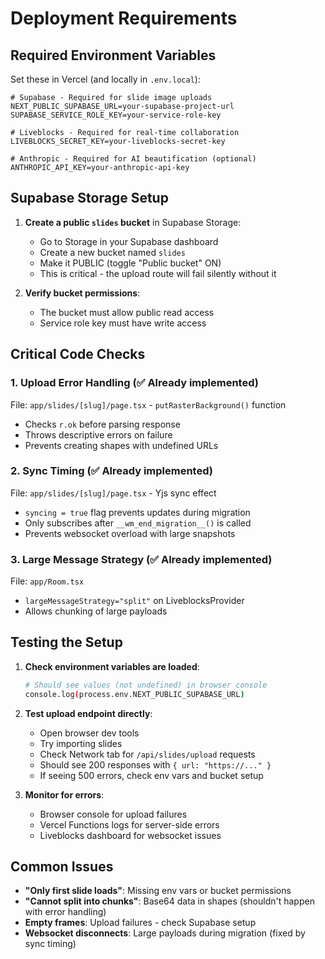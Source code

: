 # Deployment Requirements

## Required Environment Variables

Set these in Vercel (and locally in `.env.local`):

```env
# Supabase - Required for slide image uploads
NEXT_PUBLIC_SUPABASE_URL=your-supabase-project-url
SUPABASE_SERVICE_ROLE_KEY=your-service-role-key

# Liveblocks - Required for real-time collaboration  
LIVEBLOCKS_SECRET_KEY=your-liveblocks-secret-key

# Anthropic - Required for AI beautification (optional)
ANTHROPIC_API_KEY=your-anthropic-api-key
```

## Supabase Storage Setup

1. **Create a public `slides` bucket** in Supabase Storage:
   - Go to Storage in your Supabase dashboard
   - Create a new bucket named `slides`
   - Make it PUBLIC (toggle "Public bucket" ON)
   - This is critical - the upload route will fail silently without it

2. **Verify bucket permissions**:
   - The bucket must allow public read access
   - Service role key must have write access

## Critical Code Checks

### 1. Upload Error Handling (✅ Already implemented)
File: `app/slides/[slug]/page.tsx` - `putRasterBackground()` function
- Checks `r.ok` before parsing response
- Throws descriptive errors on failure
- Prevents creating shapes with undefined URLs

### 2. Sync Timing (✅ Already implemented)  
File: `app/slides/[slug]/page.tsx` - Yjs sync effect
- `syncing = true` flag prevents updates during migration
- Only subscribes after `__wm_end_migration__()` is called
- Prevents websocket overload with large snapshots

### 3. Large Message Strategy (✅ Already implemented)
File: `app/Room.tsx`
- `largeMessageStrategy="split"` on LiveblocksProvider
- Allows chunking of large payloads

## Testing the Setup

1. **Check environment variables are loaded**:
   ```bash
   # Should see values (not undefined) in browser console
   console.log(process.env.NEXT_PUBLIC_SUPABASE_URL)
   ```

2. **Test upload endpoint directly**:
   - Open browser dev tools
   - Try importing slides 
   - Check Network tab for `/api/slides/upload` requests
   - Should see 200 responses with `{ url: "https://..." }`
   - If seeing 500 errors, check env vars and bucket setup

3. **Monitor for errors**:
   - Browser console for upload failures
   - Vercel Functions logs for server-side errors
   - Liveblocks dashboard for websocket issues

## Common Issues

- **"Only first slide loads"**: Missing env vars or bucket permissions
- **"Cannot split into chunks"**: Base64 data in shapes (shouldn't happen with error handling)
- **Empty frames**: Upload failures - check Supabase setup
- **Websocket disconnects**: Large payloads during migration (fixed by sync timing)